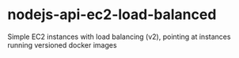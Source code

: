 # nodejs-api-ec2-load-balanced
Simple EC2 instances with load balancing (v2), pointing at instances running versioned docker images